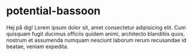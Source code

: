 # potential-bassoon

Hej på dig! Lorem ipsum dolor sit, amet consectetur adipisicing elit. Cum quisquam fugit ducimus officiis quidem animi, architecto blanditiis quos, nostrum et assumenda numquam nesciunt laborum rerum recusandae id beatae, veniam expedita.
